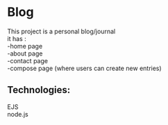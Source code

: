 # Blog
This project is a personal blog/journal <br>
it has :<br>
-home page<br>
-about page <br>
-contact page<br>
-compose page (where users can create new entries)<br>
## Technologies:
EJS<br>
node.js<br>
